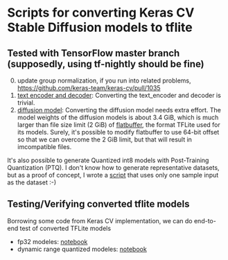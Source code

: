 # Scripts for converting Keras CV Stable Diffusion models to tflite

## Tested with TensorFlow master branch (supposedly, using tf-nightly should be fine)

0. update group normalization, if you run into related problems, https://github.com/keras-team/keras-cv/pull/1035
1. [text encoder and decoder](convert_text_encoder_and_decoder_to_tflite_models.ipynb): Converting the text_encoder and decoder is trivial.
2. [diffusion model](convert_keras_diffusion_model_into_two_tflite_models.ipynb): Converting the diffusion model needs extra effort. The model weights of the diffusion models is about 3.4 GiB, which is much larger than file size limit (2 GiB) of [flatbuffer](https://google.github.io/flatbuffers/), the format TFLite used for its models. Surely, it's possible to modify flatbuffer to use 64-bit offset so that we can overcome the 2 GiB limit, but that will result in imcompatible files.

It's also possible to generate Quantized int8 models with Post-Training Quantization (PTQ). I don't know how to generate representative datasets, but as a proof of concept, I wrote a [script](convert_keras_diffusion_model_into_two_tflite_models_qint8.ipynb) that uses only one sample input as the dataset :-)


## Testing/Verifying converted tflite models
Borrowing some code from Keras CV implementation, we can do end-to-end test of converted TFLite models
* fp32 modeles: [notebook](text_to_image_using_converted_tflite_models.ipynb)
* dynamic range quantized modeles: [notebook](text_to_image_using_converted_tflite_models_dynamic.ipynb)
